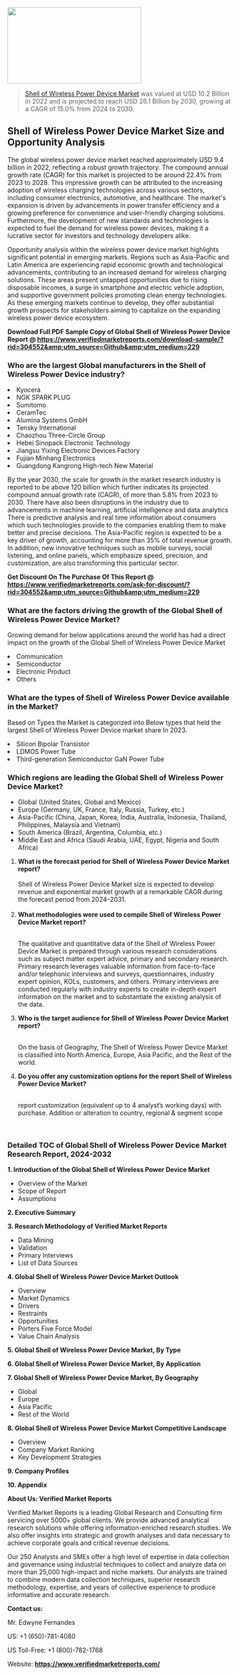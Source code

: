 <img src="https://ffe5etoiles.com/wp-content/uploads/2024/12/MST1-300x171.png" alt="" width="300" height="171" class="alignnone size-medium wp-image-20088" /><blockquote><p><p><a href="https://www.verifiedmarketreports.com/download-sample/?rid=304552&utm_source=Github&utm_medium=229" target="_blank">Shell of Wireless Power Device Market</a> was valued at USD 10.2 Billion in 2022 and is projected to reach USD 26.1 Billion by 2030, growing at a CAGR of 15.0% from 2024 to 2030.</p></blockquote><p><h2>Shell of Wireless Power Device Market Size and Opportunity Analysis</h2><p>The global wireless power device market reached approximately USD 9.4 billion in 2022, reflecting a robust growth trajectory. The compound annual growth rate (CAGR) for this market is projected to be around 22.4% from 2023 to 2028. This impressive growth can be attributed to the increasing adoption of wireless charging technologies across various sectors, including consumer electronics, automotive, and healthcare. The market's expansion is driven by advancements in power transfer efficiency and a growing preference for convenience and user-friendly charging solutions. Furthermore, the development of new standards and technologies is expected to fuel the demand for wireless power devices, making it a lucrative sector for investors and technology developers alike.</p><p>Opportunity analysis within the wireless power device market highlights significant potential in emerging markets. Regions such as Asia-Pacific and Latin America are experiencing rapid economic growth and technological advancements, contributing to an increased demand for wireless charging solutions. These areas present untapped opportunities due to rising disposable incomes, a surge in smartphone and electric vehicle adoption, and supportive government policies promoting clean energy technologies. As these emerging markets continue to develop, they offer substantial growth prospects for stakeholders aiming to capitalize on the expanding wireless power device ecosystem.</p></p><p class=""><strong>Download Full PDF Sample Copy of Global Shell of Wireless Power Device Report @ <a href="https://www.verifiedmarketreports.com/download-sample/?rid=304552&amp;utm_source=Github&amp;utm_medium=229" target="_blank">https://www.verifiedmarketreports.com/download-sample/?rid=304552&amp;utm_source=Github&amp;utm_medium=229</a></strong></p><h3 id="" class="">Who are the largest Global manufacturers in the Shell of Wireless Power Device industry?</h3><p><li>Kyocera</li><li> NGK SPARK PLUG</li><li> Sumitomo</li><li> CeramTec</li><li> Alumina Systems GmbH</li><li> Tensky International</li><li> Chaozhou Three-Circle Group</li><li> Hebei Sinopack Electronic Technology</li><li> Jiangsu Yixing Electronic Devices Factory</li><li> Fujian Minhang Electronics</li><li> Guangdong Kangrong High-tech New Material</li></p><div class=""><div class="" dir="" data-message-author-role="" data-message-id="" data-message-model-slug=""><div class=""><div class=""><div class=""><div class="" dir="" data-message-author-role="" data-message-id="" data-message-model-slug=""><div class=""><div class=""><p>By the year 2030, the scale for growth in the market research industry is reported to be above 120 billion which further indicates its projected compound annual growth rate (CAGR), of more than 5.8% from 2023 to 2030. There have also been disruptions in the industry due to advancements in machine learning, artificial intelligence and data analytics There is predictive analysis and real time information about consumers which such technologies provide to the companies enabling them to make better and precise decisions. The Asia-Pacific region is expected to be a key driver of growth, accounting for more than 35% of total revenue growth. In addition, new innovative techniques such as mobile surveys, social listening, and online panels, which emphasize speed, precision, and customization, are also transforming this particular sector.</p><p><strong>Get Discount On The Purchase Of This Report @&nbsp; <a href="https://www.verifiedmarketreports.com/ask-for-discount/?rid=304552&amp;utm_source=Github&amp;utm_medium=229" target="_blank">https://www.verifiedmarketreports.com/ask-for-discount/?rid=304552&amp;utm_source=Github&amp;utm_medium=229</a></strong></p></div></div></div></div></div></div></div></div><h3 id="" class="">What are the factors driving the growth of the Global Shell of Wireless Power Device Market?</h3><p id="" class="">Growing demand for below applications around the world has had a direct impact on the growth of the Global Shell of Wireless Power Device Market</p><p id="" class=""><li>Communication</li><li> Semiconductor</li><li> Electronic Product</li><li> Others</li></p><h3 id="" class="">What are the types of Shell of Wireless Power Device available in the Market?</h3><p id="" class="">Based on Types the Market is categorized into Below types that held the largest Shell of Wireless Power Device market share In 2023.</p><p id="" class=""><li>Silicon Bipolar Transistor</li><li> LDMOS Power Tube</li><li> Third-generation Semiconductor GaN Power Tube</li></p><h3 id="" class="">Which regions are leading the Global Shell of Wireless Power Device Market?</h3><ul><li>Global (United States, Global and Mexico)</li><li>Europe (Germany, UK, France, Italy, Russia, Turkey, etc.)</li><li>Asia-Pacific (China, Japan, Korea, India, Australia, Indonesia, Thailand, Philippines, Malaysia and Vietnam)</li><li>South America (Brazil, Argentina, Columbia, etc.)</li><li>Middle East and Africa (Saudi Arabia, UAE, Egypt, Nigeria and South Africa)</li></ul><p><ol><li><strong>What is the forecast period for Shell of Wireless Power Device Market report?<br /></strong><br /><span data-sheets-root="1" data-sheets-value="{&quot;1&quot;:2,&quot;2&quot;:&quot;XXXX size is expected to develop revenue and exponential market growth at a remarkable CAGR during the forecast period from 2024&ndash;2030.&quot;}" data-sheets-userformat="{&quot;2&quot;:12674,&quot;4&quot;:{&quot;1&quot;:2,&quot;2&quot;:16776960},&quot;10&quot;:2,&quot;11&quot;:0,&quot;15&quot;:&quot;Arial&quot;,&quot;16&quot;:12}">Shell of Wireless Power Device Market size is expected to develop revenue and exponential market growth at a remarkable CAGR during the forecast period from 2024&ndash;2031.</span><br /><br /></li><li><strong>What methodologies were used to compile Shell of Wireless Power Device Market report?<br /><br /></strong><p>The qualitative and quantitative data of the&nbsp;Shell of Wireless Power Device Market is prepared through various research considerations such as subject matter expert advice, primary and secondary research. Primary research leverages valuable information from face-to-face and/or telephonic interviews and surveys, questionnaires, industry expert opinion, KOLs, customers, and others. Primary interviews are conducted regularly with industry experts to create in-depth expert information on the market and to substantiate the existing analysis of the data.&nbsp;</p></li><li><strong>Who is the target audience for Shell of Wireless Power Device Market report?<br /><br /></strong><p>On the basis of Geography, The&nbsp;Shell of Wireless Power Device Market is classified into North America, Europe, Asia Pacific, and the Rest of the world.</p></li><li><strong>Do you offer any customization options for the report Shell of Wireless Power Device Market?<br /><br /></strong><p>report customization (equivalent up to 4 analyst&rsquo;s working days) with purchase. Addition or alteration to country, regional &amp; segment scope</p><p>&nbsp;</p></li></ol></p><h3 id="" class="">Detailed TOC of Global Shell of Wireless Power Device Market Research Report, 2024-2032</h3><p id="" class=""><strong>1. Introduction of the Global Shell of Wireless Power Device Market</strong></p><ul><li>Overview of the Market</li><li>Scope of Report</li><li>Assumptions</li></ul><p id="" class=""><strong>2. Executive Summary</strong></p><p id="" class=""><strong>3. Research Methodology of&nbsp;Verified Market Reports</strong></p><ul><li>Data Mining</li><li>Validation</li><li>Primary Interviews</li><li>List of Data Sources</li></ul><p id="" class=""><strong>4. Global Shell of Wireless Power Device Market Outlook</strong></p><ul><li>Overview</li><li>Market Dynamics</li><li>Drivers</li><li>Restraints</li><li>Opportunities</li><li>Porters Five Force Model</li><li>Value Chain Analysis</li></ul><p id="" class=""><strong>5. Global Shell of Wireless Power Device Market, By&nbsp;Type</strong></p><p id="" class=""><strong>6. Global Shell of Wireless Power Device Market, By Application</strong></p><p id="" class=""><strong>7. Global Shell of Wireless Power Device Market, By Geography</strong></p><ul><li>Global</li><li>Europe</li><li>Asia Pacific</li><li>Rest of the World</li></ul><p id="" class=""><strong>8. Global Shell of Wireless Power Device Market Competitive Landscape</strong></p><ul><li>Overview</li><li>Company Market Ranking</li><li>Key Development Strategies</li></ul><p id="" class=""><strong>9. Company Profiles</strong></p><p id="" class=""><strong>10. Appendix</strong></p><p id="" class=""><strong>About Us: Verified Market Reports</strong></p><p id="" class="">Verified Market Reports is a leading Global Research and Consulting firm servicing over 5000+ global clients. We provide advanced analytical research solutions while offering information-enriched research studies. We also offer insights into strategic and growth analyses and data necessary to achieve corporate goals and critical revenue decisions.</p><p id="" class="">Our 250 Analysts and SMEs offer a high level of expertise in data collection and governance using industrial techniques to collect and analyze data on more than 25,000 high-impact and niche markets. Our analysts are trained to combine modern data collection techniques, superior research methodology, expertise, and years of collective experience to produce informative and accurate research.</p><p id="" class=""><strong>Contact us:</strong></p><p id="" class="">Mr. Edwyne Fernandes</p><p id="" class="">US: +1 (650)-781-4080</p><p id="" class="">US Toll-Free: +1 (800)-782-1768</p><p id="" class="">Website: <a target="" data-test-app-aware-link=""><strong>https://www.verifiedmarketreports.com/</strong></a></p>
